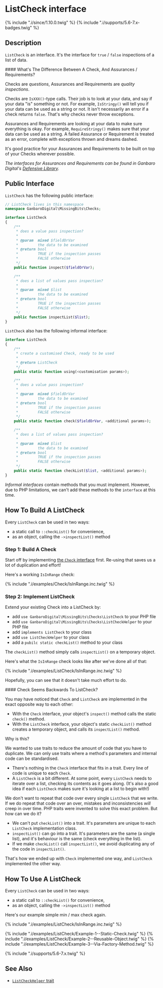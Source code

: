 # ListCheck interface

{% include ".i/since/1.10.0.twig" %}
{% include ".i/supports/5.6-7.x-badges.twig" %}

## Description

`ListCheck` is an interface. It's the interface for `true` / `false` inspections of a list of data.

<div class="callout info" markdown="1">
#### What's The Difference Between A Check, And Assurances / Requirements?

Checks are _questions_, Assurances and Requirements are _quality inspections_.

Checks are `IsXXX()`-type calls. Their job is to look at your data, and say if your data "is" something or not. For example, `IsStringy()` will tell you if your data can be used as a string or not. It isn't necessarily an error if a check returns `false`. That's why checks never throw exceptions.

Assurances and Requirements are looking at your data to make sure everything is okay. For example, `RequireStringy()` makes sure that your data can be used as a string. A failed Assurance or Requirement is treated as an error, complete with exceptions thrown and dreams dashed.

It's good practice for your Assurances and Requirements to be built on top of your Checks wherever possible.

_The interfaces for Assurances and Requirements can be found in Ganbaro Digital's [Defensive Library](https://ganbarodigital.github.io/php-mv-defensive/)._
</div>

## Public Interface

`ListCheck` has the following public interface:

```php
// ListCheck lives in this namespace
namespace GanbaroDigital\MissingBits\Checks;

interface ListCheck
{
    /**
     * does a value pass inspection?
     *
     * @param  mixed $fieldOrVar
     *         the data to be examined
     * @return bool
     *         TRUE if the inspection passes
     *         FALSE otherwise
     */
    public function inspect($fieldOrVar);

    /**
     * does a list of values pass inspection?
     *
     * @param  mixed $list
     *         the data to be examined
     * @return bool
     *         TRUE if the inspection passes
     *         FALSE otherwise
     */
    public function inspectList($list);
}
```

`ListCheck` also has the following informal interface:

```php
interface ListCheck
{
    /**
     * create a customised Check, ready to be used
     *
     * @return ListCheck
     */
    public static function using(<customisation params>);

    /**
     * does a value pass inspection?
     *
     * @param  mixed $fieldOrVar
     *         the data to be examined
     * @return bool
     *         TRUE if the inspection passes
     *         FALSE otherwise
     */
    public static function check($fieldOrVar, <additional params>);

    /**
     * does a list of values pass inspection?
     *
     * @param  mixed $list
     *         the data to be examined
     * @return bool
     *         TRUE if the inspection passes
     *         FALSE otherwise
     */
    public static function checkList($list, <additional params>);
}
```

_Informal interfaces_ contain methods that you must implement. However, due to PHP limitations, we can't add these methods to the `interface` at this time.

## How To Build A ListCheck

Every `ListCheck` can be used in two ways:

* a static call to `::checkList()` for convenience,
* as an object, calling the `->inspectList()` method

### Step 1: Build A Check

Start off by implementing [the `Check` interface](Check.class.html) first. Re-using that saves us a lot of duplication and effort!

Here's a working `IsInRange` check:

{% include ".i/examples/Check/IsInRange.inc.twig" %}

### Step 2: Implement ListCheck

Extend your existing Check into a ListCheck by:

* add `use GanbaroDigital\MissingBits\Checks\ListCheck` to your PHP file
* add `use GanbaroDigital\MissingBits\Checks\ListCheckHelper` to your PHP file
* add `implements ListCheck` to your class
* add `use ListCheckHelper` to your class
* add a `pubilc static checkList()` method to your class

The `checkList()` method simply calls `inspectList()` on a temporary object.

Here's what the `IsInRange` check looks like after we've done all of that:

{% include ".i/examples/ListCheck/IsInRange.inc.twig" %}

Hopefully, you can see that it doesn't take much effort to do.

<div class="callout info" markdown="1">
#### Check Seems Backwards To ListCheck?

You may have noticed that `Check` and `ListCheck` are implemented in the exact opposite way to each other:

* With the `Check` interface, your object's `inspect()` method calls the static `check()` method.
* With the `ListCheck` interface, your object's static `checkList()` method creates a temporary object, and calls its `inspectList()` method.

Why is this?

We wanted to use traits to reduce the amount of code that you have to duplicate. We can only use traits where a method's parameters and internal code can be standardised.

* There's nothing in the `Check` interface that fits in a trait. Every line of code is unique to each `Check`.
* A `ListCheck` is a bit different. At some point, every `ListCheck` needs to iterate over a list, checking its contents as it goes along. (It's also a good idea if each `ListCheck` makes sure it's looking at a list to begin with!)

We don't want to repeat that code over every single `ListCheck` that we write. If we do repeat that code over an over, mistakes and inconsistencies *will* creep in over time. PHP traits were invented to solve this exact problem. But how can we do it?

* We can't put `checkList()` into a trait. It's parameters are unique to each `ListCheck` implementation class.
* `inspectList()` can go into a trait. It's parameters are the same (a single list), and it's behaviour is the same (check everything in the list).
* If we make `checkList()` call `inspectList()`, we avoid duplicating any of the code in `inspectList()`.

That's how we ended up with `Check` implemented one way, and `ListCheck` implemented the other way.
</div>

## How To Use A ListCheck

Every `ListCheck` can be used in two ways:

* a static call to `::checkList()` for convenience,
* as an object, calling the `->inspectList()` method

Here's our example simple min / max check again.

{% include ".i/examples/ListCheck/IsInRange.inc.twig" %}

{% include ".i/examples/ListCheck/Example-1--Static-Check.twig" %}
{% include ".i/examples/ListCheck/Example-2--Reusable-Object.twig" %}
{% include ".i/examples/ListCheck/Example-3--Via-Factory-Method.twig" %}

{% include ".i/supports/5.6-7.x.twig" %}

## See Also

* [`ListCheckHelper` trait](ListCheckHelper.trait.html)